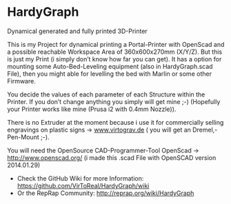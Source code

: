 # HardyGraph
Dynamical generated and fully printed 3D-Printer

This is my Project for dynamical printing a Portal-Printer with OpenScad and a possible reachable Workspace Area of 360x600x270mm (X/Y/Z). But this is just my Print (i simply don’t know how far you can get). It has a option for mounting some Auto-Bed-Leveling equipment (also in HardyGraph.scad File), then you might able for levelling the bed with Marlin or some other Firmware. 

You decide the values of each parameter of each Structure within the Printer. If you don’t change anything you simply will get mine ;-) (Hopefully your Printer works like mine (Prusa i2 with 0.4mm Nozzle)). 

There is no Extruder at the moment because i use it for commercially selling engravings on plastic signs -> www.virtograv.de ( you will get an Dremel,- Pen-Mount ;-). 

You will need the OpenSource CAD-Programmer-Tool OpenScad -> http://www.openscad.org/
(i made this .scad File with OpenSCAD version 2014.01.29)

* Check the GitHub Wiki for more Information: https://github.com/VirToReal/HardyGraph/wiki
* Or the RepRap Community: http://reprap.org/wiki/HardyGraph
